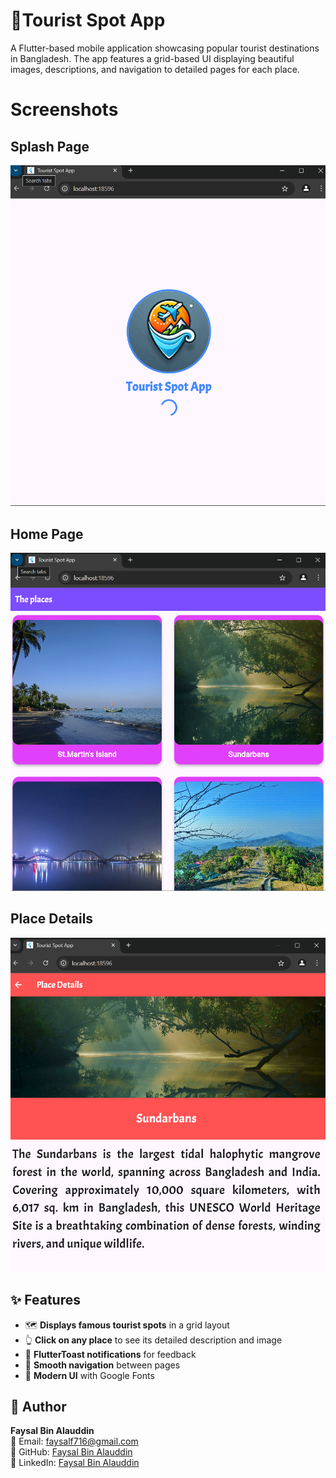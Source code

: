 # **🐬Tourist Spot App**

A Flutter-based mobile application showcasing popular tourist destinations in Bangladesh. The app features a grid-based UI displaying beautiful images, descriptions, and navigation to detailed pages for each place.

# **Screenshots**

## **Splash Page**
![screenshot](assets/screenshots/1.png)

## **Home Page**
![screenshot](assets/screenshots/2.png)

## **Place Details**
![screenshot](assets/screenshots/3.png)

## ✨ Features

- 🗺️ **Displays famous tourist spots** in a grid layout
- 👆 **Click on any place** to see its detailed description and image
- 🔔 **FlutterToast notifications** for feedback
- 🔄 **Smooth navigation** between pages
- 🎨 **Modern UI** with Google Fonts  

## 👤 Author

**Faysal Bin Alauddin**  
📧 Email: faysalf716@gmail.com  
🔗 GitHub: [Faysal Bin Alauddin](https://github.com/faysalcsecu)  
🔗 LinkedIn: [Faysal Bin Alauddin](https://www.linkedin.com/in/faysal-bin-alauddin-4815a92a7/)  
